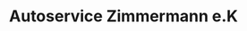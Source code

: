 ---
title: "Autoservice Zimmermann e.K"
url: /freiberg/autoservice-zimmermann-e-k-carl-schiffner-strasse/
shop: Autowerkstatt
---